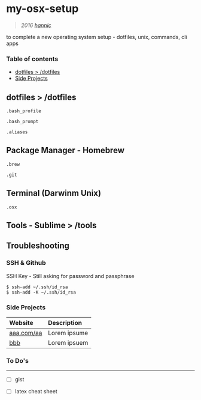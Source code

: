 # my-osx-setup
> *2016 [hannic](http://hannic.github.io)*

to complete a new operating system setup - dotfiles, unix, commands, cli apps

### Table of contents
- [dotfiles > /dotfiles](#dotfiles)
- [Side Projects](#side-projects)



## dotfiles > /dotfiles

    .bash_profile
    
    .bash_prompt
    
    .aliases





## Package Manager - Homebrew 

    .brew

    .git




## Terminal (Darwinm Unix)
    
    .osx 



## Tools - Sublime > /tools

    



## Troubleshooting 

### SSH & Github 
SSH Key - Still asking for password and passphrase

    $ ssh-add ~/.ssh/id_rsa
    $ ssh-add -K ~/.ssh/id_rsa



### Side Projects

| Website | Description |
| :------ |:----------- |
| [aaa.com/aa](http://aaa.com/aaa/) | Lorem ipsume |
| [bbb](http://bbb.com) | Lorem ipsuem|


### To Do's
------------

- [ ] gist  
- [ ] latex cheat sheet  




